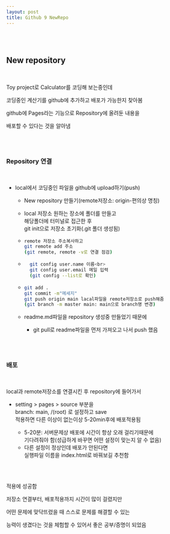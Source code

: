 ```yaml
---
layout: post
title: Github 9 NewRepo
---
```


<br><br>

## New repository

<br>

Toy project로 Calculator를 코딩해 보는중인데

코딩중인 계산기를 github에 추가하고 배포가 가능한지 찾아봄

github에 Pages라는 기능으로 Repository에 올려둔 내용을

배포할 수 있다는 것을 알아냄

<br><br>

### Repository 연결

<br>

- local에서 코딩중인 파일을 github에 upload하기(push)

  - New repository 만들기(remote저장소: origin-편의상 명칭)

  - local 저장소 원하는 장소에 폴더를 만들고<br>
    해당폴더에 터미널로 접근한 후<br>
    git init으로 저장소 초기화(.git 폴더 생성됨)

  - ```bash
    remote 저장소 주소복사하고
    git remote add 주소
    (git remote, remote -v로 연결 점검)
    ```

  - ```bash
      git config user.name 이름<br>
      git config user.email 메일 입력
      (git config --list로 확인)

    ```

  - ```bash
    git add .
    git commit -m"메세지"
    git push origin main lacal파일을 remote저장소로 push해줌
    (git branch -m master main: main으로 branch명 변경)
    ```

  - readme.md파일을 repository 생성중 만들었기 때문에
    - git pull로 readme파일을 먼저 가져오고 나서 push 했음

<br><br>

### 배포

<br>

local과 remote저장소를 연결시킨 후 repository에 들어가서

- setting > pages > source 부분을<br>
  branch: main, /(root) 로 설정하고 save<br>
  적용하면 다른 이상이 없는이상 5-20min후에 배포적용됨

  - 5-20분: 서버문제상 배포에 시간이 항상 오래 걸리기때문에<br>
    기다려줘야 함(성급하게 바꾸면 어떤 설정이 맞는지 알 수 없음)
  - 다른 설정이 정상인데 배포가 안된다면<br>
    실행파일 이름을 index.html로 바꿔보길 추천함

<br><br>

적용에 성공함

저장소 연결부터, 배포적용까지 시간이 많이 걸렸지만

어떤 문제에 맞닥뜨렸을 때 스스로 문제를 해결할 수 있는

능력이 생겼다는 것을 체험할 수 있어서 좋은 공부/증명이 되었음
